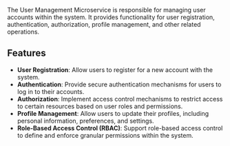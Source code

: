 The User Management Microservice is responsible for managing user accounts within the system. It provides functionality for user registration, authentication, authorization, profile management, and other related operations.

## Features

- **User Registration**: Allow users to register for a new account with the system.
- **Authentication**: Provide secure authentication mechanisms for users to log in to their accounts.
- **Authorization**: Implement access control mechanisms to restrict access to certain resources based on user roles and permissions.
- **Profile Management**: Allow users to update their profiles, including personal information, preferences, and settings.
- **Role-Based Access Control (RBAC)**: Support role-based access control to define and enforce granular permissions within the system.
